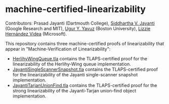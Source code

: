 # machine-certified-linearizability
Contributors: Prasad Jayanti (Dartmouth College), [Siddhartha V. Jayanti](https://github.com/visveswara/) (Google Research and MIT), [Ugur Y. Yavuz](https://github.com/uguryavuz/) (Boston University), [Lizzie Hernández Videa](https://github.com/lizziehv) (Microsoft).

This repository contains three machine-certified proofs of linearizability that appear in "Machine-Verification of Linearizability":
* [HerlihyWingQueue.tla](https://github.com/uguryavuz/machine-certified-linearizability/blob/main/HerlihyWingQueue.tla) contains the TLAPS-certified proof for the linearizability of the Herlihy-Wing queue implementation.
* [JayantiSingleScannerSnapshot.tla](https://github.com/uguryavuz/machine-certified-linearizability/blob/main/JayantiSingleScannerSnapshot.tla) contains the TLAPS-certified proof for the linearizability of the Jayanti single-scanner snapshot implementation.
* [JayantiTarjanUnionFind.tla](https://github.com/uguryavuz/machine-certified-linearizability/blob/main/JayantiTarjanUnionFind.tla) contains the TLAPS-certified proof for the strong linearizability of the Jayanti-Tarjan union-find object implementation.
